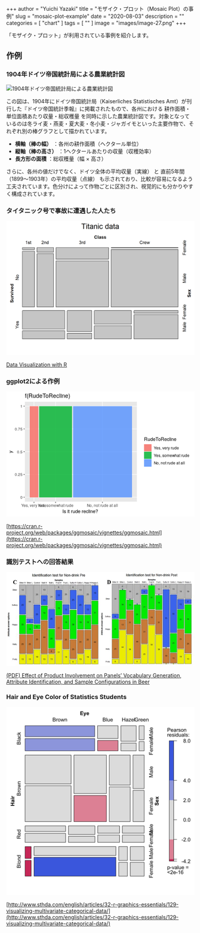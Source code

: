 +++
author = "Yuichi Yazaki"
title = "モザイク・プロット（Mosaic Plot）の事例"
slug = "mosaic-plot-example"
date = "2020-08-03"
description = ""
categories = [
    "chart"
]
tags = [
    ""
]
image = "images/image-27.png"
+++

「モザイク・プロット」が利用されている事例を紹介します。


<!--more-->

## 作例

### 1904年ドイツ帝国統計局による農業統計図

![1904年ドイツ帝国統計局による農業統計図](images/IMG_0483.jpeg)

この図は、1904年にドイツ帝国統計局（Kaiserliches Statistisches Amt）が刊行した『ドイツ帝国統計季報』に掲載されたもので、各州における 耕作面積・単位面積あたり収量・総収穫量 を同時に示した農業統計図です。対象となっているのは冬ライ麦・燕麦・夏大麦・冬小麦・ジャガイモといった主要作物で、それぞれ別の棒グラフとして描かれています。

- **横軸（棒の幅）** ：各州の耕作面積（ヘクタール単位）
- **縦軸（棒の高さ）** ：1ヘクタールあたりの収量（収穫効率）
- **長方形の面積** ：総収穫量（幅 × 高さ）

さらに、各州の値だけでなく、ドイツ全体の平均収量（実線） と 直前5年間（1899〜1903年）の平均収量（点線） も示されており、比較が容易になるよう工夫されています。色分けによって作物ごとに区別され、視覚的にも分かりやすく構成されています。




### タイタニック号で事故に遭遇した人たち

![](images/image-25.png)

[Data Visualization with R](https://rkabacoff.github.io/datavis/Models.html)


### ggplot2による作例

![](images/image-26.png)

[https://cran.r-project.org/web/packages/ggmosaic/vignettes/ggmosaic.html](https://cran.r-project.org/web/packages/ggmosaic/vignettes/ggmosaic.html)

### 識別テストへの回答結果

![](images/image-27.png)

[(PDF) Effect of Product Involvement on Panels’ Vocabulary Generation, Attribute Identification, and Sample Configurations in Beer](https://www.researchgate.net/publication/336517849_Effect_of_Product_Involvement_on_Panels%27_Vocabulary_Generation_Attribute_Identification_and_Sample_Configurations_in_Beer/figures?lo=1)


### Hair and Eye Color of Statistics Students

![](images/009-visualizing-multivariate-categorical-data-r-graphics-cookbook-and-examples-for-great-data-visualization-mosaic-plot-1.png)

[http://www.sthda.com/english/articles/32-r-graphics-essentials/129-visualizing-multivariate-categorical-data/](http://www.sthda.com/english/articles/32-r-graphics-essentials/129-visualizing-multivariate-categorical-data/)


